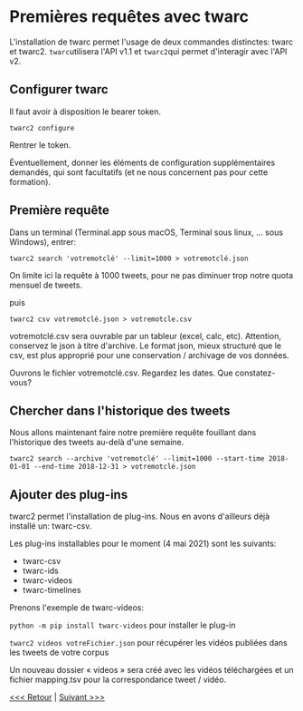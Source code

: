 # Premières requêtes avec twarc

L'installation de twarc permet l'usage de deux commandes distinctes: twarc et twarc2. `twarc`utilisera l'API v1.1 et `twarc2`qui permet d'interagir avec l'API v2. 

## Configurer twarc

Il faut avoir à disposition le bearer token.

`twarc2 configure`

Rentrer le token.

Éventuellement, donner les éléments de configuration supplémentaires demandés, qui sont facultatifs (et ne nous concernent pas pour cette formation).

## Première requête

Dans un terminal (Terminal.app sous macOS, Terminal sous linux, ... sous Windows), entrer:

`twarc2 search 'votremotclé' --limit=1000 > votremotclé.json`

On limite ici la requête à 1000 tweets, pour ne pas diminuer trop notre quota mensuel de tweets.

puis

`twarc2 csv votremotclé.json > votremotcle.csv`

votremotclé.csv sera ouvrable par un tableur (excel, calc, etc). Attention, conservez le json à titre d'archive. Le format json, mieux structuré que le csv, est plus approprié pour une conservation / archivage de vos données.

Ouvrons le fichier votremotclé.csv. Regardez les dates. Que constatez-vous?

## Chercher dans l'historique des tweets

Nous allons maintenant faire notre première requête fouillant dans l'historique des tweets au-delà d'une semaine.

`twarc2 search --archive 'votremotclé' --limit=1000 --start-time 2018-01-01 --end-time 2018-12-31 > votremotclé.json`

## Ajouter des plug-ins

twarc2 permet l'installation de plug-ins. Nous en avons d'ailleurs déjà installé un: twarc-csv.

Les plug-ins installables pour le moment (4 mai 2021) sont les suivants:

- twarc-csv
- twarc-ids
- twarc-videos
- twarc-timelines

Prenons l'exemple de twarc-videos:

`python -m pip install twarc-videos` pour installer le plug-in

`twarc2 videos votreFichier.json` pour récupérer les vidéos publiées dans les tweets de votre corpus

Un nouveau dossier « videos » sera créé avec les vidéos téléchargées et un fichier mapping.tsv pour la correspondance tweet / vidéo. 

[<<< Retour](04CreerAppTwitter.md) | [Suivant >>>](06Ressources.md)
